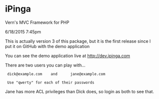 # iPinga
Vern's MVC Framework for PHP

6/18/2015 7:45pm

This is actually version 3 of this package, but it is the first release since I put it on GitHub with the demo application

You can see the demo application live at http://dev.ipinga.com

There are two users you can play with...

     dick@example.com    and      jane@example.com
     
     Use "qwerty" for each of their passwords
     
Jane has more ACL privileges than Dick does, so login as both to see that.

 

